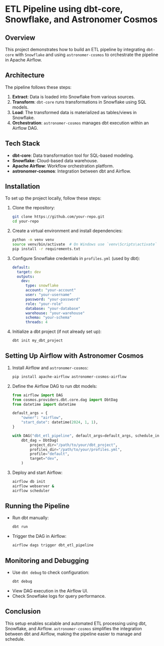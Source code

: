 # ETL Pipeline using dbt-core, Snowflake, and Astronomer Cosmos

## Overview
This project demonstrates how to build an ETL pipeline by integrating `dbt-core` with `Snowflake` and using `astronomer-cosmos` to orchestrate the pipeline in Apache Airflow.

## Architecture
The pipeline follows these steps:
1. **Extract**: Data is loaded into Snowflake from various sources.
2. **Transform**: `dbt-core` runs transformations in Snowflake using SQL models.
3. **Load**: The transformed data is materialized as tables/views in Snowflake.
4. **Orchestration**: `astronomer-cosmos` manages dbt execution within an Airflow DAG.

## Tech Stack
- **dbt-core**: Data transformation tool for SQL-based modeling.
- **Snowflake**: Cloud-based data warehouse.
- **Apache Airflow**: Workflow orchestration platform.
- **astronomer-cosmos**: Integration between dbt and Airflow.

## Installation
To set up the project locally, follow these steps:

1. Clone the repository:
   ```bash
   git clone https://github.com/your-repo.git
   cd your-repo
   ```

2. Create a virtual environment and install dependencies:
   ```bash
   python -m venv venv
   source venv/bin/activate  # On Windows use `venv\Scripts\activate`
   pip install -r requirements.txt
   ```

3. Configure Snowflake credentials in `profiles.yml` (used by dbt):
   ```yaml
   default:
     target: dev
     outputs:
       dev:
         type: snowflake
         account: "your-account"
         user: "your-username"
         password: "your-password"
         role: "your-role"
         database: "your-database"
         warehouse: "your-warehouse"
         schema: "your-schema"
         threads: 4
   ```

4. Initialize a dbt project (if not already set up):
   ```bash
   dbt init my_dbt_project
   ```

## Setting Up Airflow with Astronomer Cosmos
1. Install Airflow and `astronomer-cosmos`:
   ```bash
   pip install apache-airflow astronomer-cosmos-airflow
   ```

2. Define the Airflow DAG to run dbt models:
   ```python
   from airflow import DAG
   from cosmos.providers.dbt.core.dag import DbtDag
   from datetime import datetime

   default_args = {
       "owner": "airflow",
       "start_date": datetime(2024, 1, 1),
   }

   with DAG("dbt_etl_pipeline", default_args=default_args, schedule_interval="@daily") as dag:
       dbt_dag = DbtDag(
           project_dir="/path/to/your/dbt_project",
           profiles_dir="/path/to/your/profiles.yml",
           profile="default",
           target="dev",
       )
   ```

3. Deploy and start Airflow:
   ```bash
   airflow db init
   airflow webserver &
   airflow scheduler
   ```

## Running the Pipeline
- Run dbt manually:
  ```bash
  dbt run
  ```
- Trigger the DAG in Airflow:
  ```bash
  airflow dags trigger dbt_etl_pipeline
  ```

## Monitoring and Debugging
- Use `dbt debug` to check configuration:
  ```bash
  dbt debug
  ```
- View DAG execution in the Airflow UI.
- Check Snowflake logs for query performance.

## Conclusion
This setup enables scalable and automated ETL processing using dbt, Snowflake, and Airflow. `astronomer-cosmos` simplifies the integration between dbt and Airflow, making the pipeline easier to manage and schedule.


